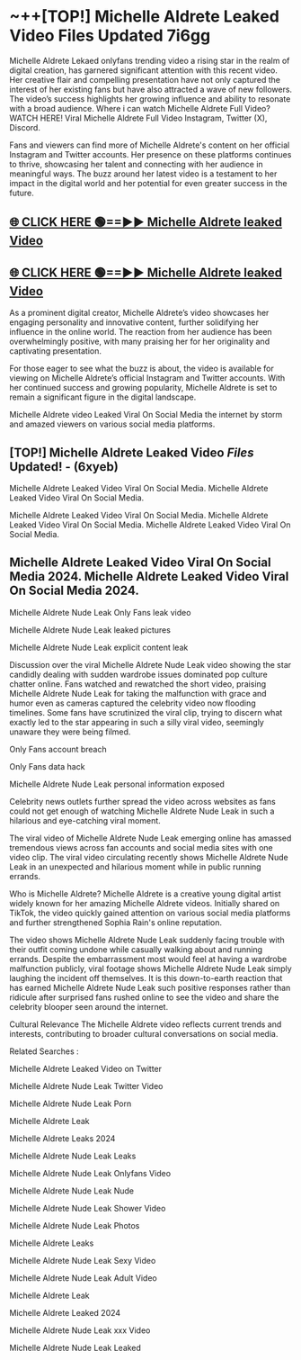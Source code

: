 # ~++[TOP!] Michelle Aldrete Leaked Video Files Updated 7i6gg

 Michelle Aldrete Lekaed onlyfans trending video a rising star in the realm of digital creation, has garnered significant attention with this recent video. Her creative flair and compelling presentation have not only captured the interest of her existing fans but have also attracted a wave of new followers. The video’s success highlights her growing influence and ability to resonate with a broad audience.
Where i can watch  Michelle Aldrete Full Video? WATCH HERE! Viral  Michelle Aldrete Full Video Instagram, Twitter (X), Discord.


Fans and viewers can find more of  Michelle Aldrete's content on her official Instagram and Twitter accounts. Her presence on these platforms continues to thrive, showcasing her talent and connecting with her audience in meaningful ways. The buzz around her latest video is a testament to her impact in the digital world and her potential for even greater success in the future.


## [🌐 CLICK HERE 🟢==►►  Michelle Aldrete leaked Video ](https://onlyclips.site?title=Michelle_Aldrete&ref=git)

## [🌐 CLICK HERE 🟢==►►  Michelle Aldrete leaked Video ](https://onlyclips.site?title=Michelle_Aldrete&ref=git)


As a prominent digital creator,  Michelle Aldrete’s video showcases her engaging personality and innovative content, further solidifying her influence in the online world. The reaction from her audience has been overwhelmingly positive, with many praising her for her originality and captivating presentation.

For those eager to see what the buzz is about, the video is available for viewing on  Michelle Aldrete’s official Instagram and Twitter accounts. With her continued success and growing popularity,  Michelle Aldrete is set to remain a significant figure in the digital landscape.


  Michelle Aldrete video Leaked Viral On Social Media the internet by storm and amazed viewers on various social media platforms.


## [TOP!]  Michelle Aldrete Leaked Video *Files* Updated! - (6xyeb) 

 Michelle Aldrete Leaked Video Viral On Social Media. Michelle Aldrete Leaked Video Viral On Social Media.

 Michelle Aldrete Leaked Video Viral On Social Media. Michelle Aldrete Leaked Video Viral On Social Media. Michelle Aldrete Leaked Video Viral On Social Media.


##  Michelle Aldrete Leaked Video Viral On Social Media 2024. Michelle Aldrete Leaked Video Viral On Social Media 2024.
 Michelle Aldrete Nude Leak Only Fans leak video

 Michelle Aldrete Nude Leak leaked pictures

 Michelle Aldrete Nude Leak explicit content leak

Discussion over the viral  Michelle Aldrete Nude Leak video showing the star candidly dealing with sudden wardrobe issues dominated pop culture chatter online. Fans watched and rewatched the short video, praising  Michelle Aldrete Nude Leak for taking the malfunction with grace and humor even as cameras captured the celebrity video now flooding timelines. Some fans have scrutinized the viral clip, trying to discern what exactly led to the star appearing in such a silly viral video, seemingly unaware they were being filmed.


Only Fans account breach

Only Fans data hack

 Michelle Aldrete Nude Leak personal information exposed

Celebrity news outlets further spread the video across websites as fans could not get enough of watching  Michelle Aldrete Nude Leak in such a hilarious and eye-catching viral moment.


The viral video of  Michelle Aldrete Nude Leak emerging online has amassed tremendous views across fan accounts and social media sites with one video clip. The viral video circulating recently shows  Michelle Aldrete Nude Leak in an unexpected and hilarious moment while in public running errands.


Who is  Michelle Aldrete?  Michelle Aldrete is a creative young digital artist widely known for her amazing  Michelle Aldrete videos. Initially shared on TikTok, the video quickly gained attention on various social media platforms and further strengthened Sophia Rain's online reputation.

The video shows  Michelle Aldrete Nude Leak suddenly facing trouble with their outfit coming undone while casually walking about and running errands. Despite the embarrassment most would feel at having a wardrobe malfunction publicly, viral footage shows  Michelle Aldrete Nude Leak simply laughing the incident off themselves. It is this down-to-earth reaction that has earned  Michelle Aldrete Nude Leak such positive responses rather than ridicule after surprised fans rushed online to see the video and share the celebrity blooper seen around the internet.

Cultural Relevance The  Michelle Aldrete video reflects current trends and interests, contributing to broader cultural conversations on social media.

Related Searches :

 Michelle Aldrete Leaked Video on Twitter

 Michelle Aldrete Nude Leak Twitter Video

 Michelle Aldrete Nude Leak Porn

 Michelle Aldrete Leak 

 Michelle Aldrete Leaks 2024

 Michelle Aldrete Nude Leak Leaks

 Michelle Aldrete Nude Leak Onlyfans Video

 Michelle Aldrete Nude Leak Nude

 Michelle Aldrete Nude Leak Shower Video

 Michelle Aldrete Nude Leak Photos

 Michelle Aldrete Leaks

 Michelle Aldrete Nude Leak Sexy Video

 Michelle Aldrete Nude Leak Adult Video

 Michelle Aldrete Leak

 Michelle Aldrete Leaked 2024

 Michelle Aldrete Nude Leak xxx Video

 Michelle Aldrete Nude Leak Leaked